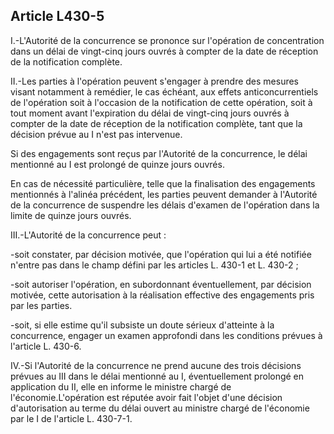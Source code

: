 Article L430-5
----
I.-L'Autorité de la concurrence se prononce sur l'opération de concentration
dans un délai de vingt-cinq jours ouvrés à compter de la date de réception de la
notification complète.

II.-Les parties à l'opération peuvent s'engager à prendre des mesures visant
notamment à remédier, le cas échéant, aux effets anticoncurrentiels de
l'opération soit à l'occasion de la notification de cette opération, soit à tout
moment avant l'expiration du délai de vingt-cinq jours ouvrés à compter de la
date de réception de la notification complète, tant que la décision prévue au I
n'est pas intervenue.

Si des engagements sont reçus par l'Autorité de la concurrence, le délai
mentionné au I est prolongé de quinze jours ouvrés.

En cas de nécessité particulière, telle que la finalisation des engagements
mentionnés à l'alinéa précédent, les parties peuvent demander à l'Autorité de la
concurrence de suspendre les délais d'examen de l'opération dans la limite de
quinze jours ouvrés.

III.-L'Autorité de la concurrence peut :

-soit constater, par décision motivée, que l'opération qui lui a été notifiée
n'entre pas dans le champ défini par les articles L. 430-1 et L. 430-2 ;

-soit autoriser l'opération, en subordonnant éventuellement, par décision
motivée, cette autorisation à la réalisation effective des engagements pris par
les parties.

-soit, si elle estime qu'il subsiste un doute sérieux d'atteinte à la
concurrence, engager un examen approfondi dans les conditions prévues à
l'article L. 430-6.

IV.-Si l'Autorité de la concurrence ne prend aucune des trois décisions prévues
au III dans le délai mentionné au I, éventuellement prolongé en application du
II, elle en informe le ministre chargé de l'économie.L'opération est réputée
avoir fait l'objet d'une décision d'autorisation au terme du délai ouvert au
ministre chargé de l'économie par le I de l'article L. 430-7-1.
